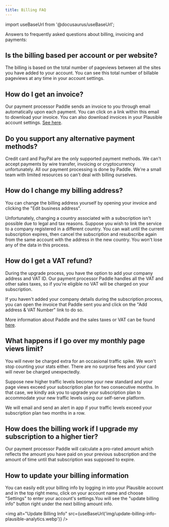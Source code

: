 ```yaml
---
title: Billing FAQ
---
```


import useBaseUrl from '@docusaurus/useBaseUrl';

Answers to frequently asked questions about billing, invoicing and payments:

## Is the billing based per account or per website?

The billing is based on the total number of pageviews between all the sites you have added to your account. You can see this total number of billable pageviews at any time in your account settings.

## How do I get an invoice?

Our payment processor Paddle sends an invoice to you through email automatically upon each payment. You can click on a link within this email to download your invoice. You can also download invoices in your Plausible account settings. [See here](download-invoices.md).

## Do you support any alternative payment methods?

Credit card and PayPal are the only supported payment methods. We can't accept payments by wire transfer, invoicing or cryptocurrency unfortunately. All our payment processing is done by Paddle. We're a small team with limited resources so can't deal with billing ourselves. 

## How do I change my billing address?

You can change the billing address yourself by opening your invoice and clicking the "Edit business address".

Unfortunately, changing a country associated with a subscription isn't possible due to legal and tax reasons. Suppose you wish to link the service to a company registered in a different country. You can wait until the current subscription expires, then cancel the subscription and resubscribe again from the same account with the address in the new country. You won't lose any of the data in this process.

## How do I get a VAT refund?

During the upgrade process, you have the option to add your company address and VAT ID. Our payment processor Paddle handles all the VAT and other sales taxes, so if you're eligible no VAT will be charged on your subscription.

If you haven't added your company details during the subscription process, you can open the invoice that Paddle sent you and click on the "Add address & VAT Number" link to do so.

More information about Paddle and the sales taxes or VAT can be found [here](https://paddle.com/support/which-countries-does-paddle-charge-vat-for/).

## What happens if I go over my monthly page views limit?

You will never be charged extra for an occasional traffic spike. We won't stop counting your stats either. There are no surprise fees and your card will never be charged unexpectedly. 

Suppose new higher traffic levels become your new standard and your page views exceed your subscription plan for two consecutive months. In that case, we kindly ask you to upgrade your subscription plan to accommodate your new traffic levels using our self-serve platform. 

We will email and send an alert in app if your traffic levels exceed your subscription plan two months in a row.

## How does the billing work if I upgrade my subscription to a higher tier?

Our payment processor Paddle will calculate a pro-rated amount which reflects the amount you have paid on your previous subscription and the amount of time until that subscription was supposed to expire.

## How to update your billing information

You can easily edit your billing info by logging in into your Plausible account and in the top right menu, click on your account name and choose "Settings" to enter your account's settings.You will see the "update billing info" button right under the next billing amount info.

<img alt="Update Billing Info" src={useBaseUrl('img/update-billing-info-plausible-analytics.webp')} />
